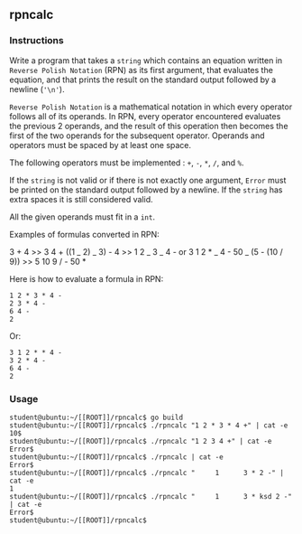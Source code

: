 ## rpncalc

### Instructions

Write a program that takes a `string` which contains an equation written in
`Reverse Polish Notation` (RPN) as its first argument, that evaluates the equation, and that
prints the result on the standard output followed by a newline (`'\n'`).

`Reverse Polish Notation` is a mathematical notation in which every operator
follows all of its operands. In RPN, every operator encountered evaluates the
previous 2 operands, and the result of this operation then becomes the first of
the two operands for the subsequent operator. Operands and operators must be
spaced by at least one space.

The following operators must be implemented : `+`, `-`, `*`, `/`, and `%`.

If the `string` is not valid or if there is not exactly one argument, `Error` must be printed
on the standard output followed by a newline.
If the `string` has extra spaces it is still considered valid.

All the given operands must fit in a `int`.

Examples of formulas converted in RPN:

3 + 4 >> 3 4 +
((1 _ 2) _ 3) - 4 >> 1 2 _ 3 _ 4 - or 3 1 2 \* _ 4 -
50 _ (5 - (10 / 9)) >> 5 10 9 / - 50 \*

Here is how to evaluate a formula in RPN:

```
1 2 * 3 * 4 -
2 3 * 4 -
6 4 -
2
```

Or:

```
3 1 2 * * 4 -
3 2 * 4 -
6 4 -
2
```

### Usage

```console
student@ubuntu:~/[[ROOT]]/rpncalc$ go build
student@ubuntu:~/[[ROOT]]/rpncalc$ ./rpncalc "1 2 * 3 * 4 +" | cat -e
10$
student@ubuntu:~/[[ROOT]]/rpncalc$ ./rpncalc "1 2 3 4 +" | cat -e
Error$
student@ubuntu:~/[[ROOT]]/rpncalc$ ./rpncalc | cat -e
Error$
student@ubuntu:~/[[ROOT]]/rpncalc$ ./rpncalc "     1      3 * 2 -" | cat -e
1
student@ubuntu:~/[[ROOT]]/rpncalc$ ./rpncalc "     1      3 * ksd 2 -" | cat -e
Error$
student@ubuntu:~/[[ROOT]]/rpncalc$
```
